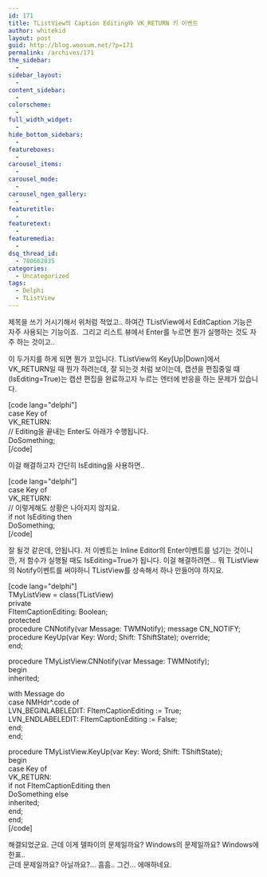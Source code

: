 ```yaml
---
id: 171
title: TListView의 Caption Editing와 VK_RETURN 키 이벤트
author: whitekid
layout: post
guid: http://blog.woosum.net/?p=171
permalink: /archives/171
the_sidebar:
  - 
sidebar_layout:
  - 
content_sidebar:
  - 
colorscheme:
  - 
full_width_widget:
  - 
hide_bottom_sidebars:
  - 
featureboxes:
  - 
carousel_items:
  - 
carousel_mode:
  - 
carousel_ngen_gallery:
  - 
featuretitle:
  - 
featuretext:
  - 
featuremedia:
  - 
dsq_thread_id:
  - 780662835
categories:
  - Uncategorized
tags:
  - Delphi
  - TListView
---
```

제목을 쓰기 거시기해서 위처럼 적었고.. 하여간 TListView에서 EditCaption 기능은 자주 사용되는 기능이죠.  그리고 리스트 뷰에서 Enter를 누르면 뭔가 실행하는 것도 자주 하는 것이고..

이 두가지를 하게 되면 뭔가 꼬입니다. TListView의 Key[Up|Down]에서 VK_RETURN일 때 뭔가 하려는데, 잘 되는것 처럼 보이는데, 캡션을 편집중일 떄(IsEditing=True)는 캡션 편집을 완료하고자 누르는 엔터에 반응을 하는 문제가 있습니다.

[code lang="delphi"]  
case Key of  
VK_RETURN:  
// Editing을 끝내는 Enter도 아래가 수행됩니다.  
DoSomething;  
[/code]

이걸 해결하고자 간단히 IsEditing을 사용하면..

[code lang="delphi"]  
case Key of  
VK_RETURN:  
// 이렇게해도 상황은 나아지지 않지요.  
if not IsEditing then  
DoSomething;  
[/code]

잘 될것 같은데, 안됩니다. 저 이벤트는 Inline Editor의 Enter이벤트를 넘기는 것이니깐, 저 함수가 실행될 때도 IsEditing=True가 됩니다. 이걸 해결하려면... 뭐 TListView의 Notify이벤트를 써야하니 TListView를 상속해서 하나 만들어야 하지요.

[code lang="delphi"]  
TMyListView = class(TListView)  
private  
FItemCaptionEditing: Boolean;  
protected  
procedure CNNotify(var Message: TWMNotify); message CN_NOTIFY;  
procedure KeyUp(var Key: Word; Shift: TShiftState); override;  
end;

procedure TMyListView.CNNotify(var Message: TWMNotify);  
begin  
inherited;

with Message do  
case NMHdr^.code of  
LVN_BEGINLABELEDIT: FItemCaptionEditing := True;  
LVN_ENDLABELEDIT: FItemCaptionEditing := False;  
end;  
end;

procedure TMyListView.KeyUp(var Key: Word; Shift: TShiftState);  
begin  
case Key of  
VK_RETURN:  
if not FItemCaptionEditing then  
DoSomething else  
inherited;  
end;  
end;  
[/code]

해결되었군요. 근데 이게 델파이의 문제일까요? Windows의 문제일까요? Windows에 한표..  
근데 문제일까요? 아닐까요?... 흠흠.. 그건... 에매하네요.